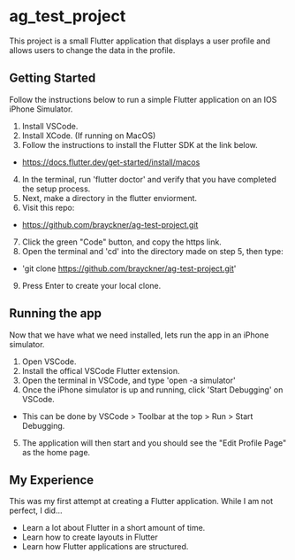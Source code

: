 # ag_test_project

This project is a small Flutter application that displays a user profile and allows users to change the data in the profile.

## Getting Started
Follow the instructions below to run a simple Flutter application on an IOS iPhone Simulator. 

1. Install VSCode.
2. Install XCode. (If running on MacOS)
3. Follow the instructions to install the Flutter SDK at the link below. 
- https://docs.flutter.dev/get-started/install/macos
4. In the terminal, run 'flutter doctor' and verify that you have completed the setup process. 
5. Next, make a directory in the flutter enviorment.
6. Visit this repo: 
- https://github.com/brayckner/ag-test-project.git
7. Click the green "Code" button, and copy the https link. 
8. Open the terminal and 'cd' into the directory made on step 5, then type: 
- 'git clone https://github.com/brayckner/ag-test-project.git'
9. Press Enter to create your local clone. 

## Running the app
Now that we have what we need installed, lets run the app in an iPhone simulator. 

1. Open VSCode.
2. Install the offical VSCode Flutter extension. 
3. Open the terminal in VSCode, and type 'open -a simulator'
4. Once the iPhone simulator is up and running, click 'Start Debugging' on VSCode. 
- This can be done by VSCode > Toolbar at the top > Run > Start Debugging. 
5. The application will then start and you should see the "Edit Profile Page" as the home page. 

## My Experience
This was my first attempt at creating a Flutter application. While I am not perfect, I did... 

- Learn a lot about Flutter in a short amount of time. 
- Learn how to create layouts in Flutter 
- Learn how Flutter applications are structured. 